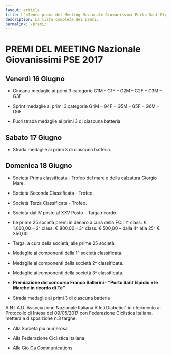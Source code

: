 ```yaml
---
layout: article
title: L'elenco premi del Meeting Nazionale Giovanissimi Porto Sant'Elpidio 2017
description: La lista completa dei premi.
permalink: /premi/
---
```


# PREMI DEL MEETING Nazionale Giovanissimi PSE 2017

## Venerdì 16 Giugno

* Gincana medaglie ai primi 3 categorie G1M – G1F – G2M – G2F – G3M – G3F

* Sprint medaglie ai primi 3 categorie G4M – G4F – G5M – G5F – G6M – G6F

* Fuoristrada medaglie ai primi 3 di ciascuna batteria

## Sabato 17 Giugno

* <p>Strada medaglie ai primi 3 di ciascuna batteria.</p>

## Domenica 18 Giugno

* Società Prima classificata - Trofeo del mare e della calzatura Giorgio Mare.

* Società Seconda Classificata - Trofeo.

* Società Terza Classificata - Trofeo. 

* Società dal IV posto al XXV Posto - Targa ricordo.

* Le prime 25 società premi in denaro a cura della FCI: 1^ class. € 1.000,00 – 2^ class. € 800,00 – 3^ class. € 500,00 – dalla 4^ alla 25^ € 350,00

* Targa, a cura della società, alle prime 25 società

* Medaglie ai componenti della 1^ società classificata.

* Medaglie ai componenti della società 2^ classificata.

* Medaglie ai componenti della società 3^ classificata.

* **Premiazione del concorso Franco Ballerini - “Porto Sant’Elpidio e le Marche in ricordo di Te”.**

* Strada medaglie ai primi 3 di ciascuna batteria

A.N.I.A.D. Associazione Nazionale Italiana Atleti Diabetici" in riferimento al Protocollo di Intesa del 09/05/2017 con Federazione Ciclistica Italiana, metterà a disposizione n.3 targhe:

* Alla Società più numerosa

* Alla Federazione Ciclistica Italiana

* Alla Gio.Ca Communications 

